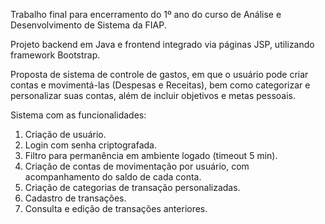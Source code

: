 Trabalho final para encerramento do 1º ano do curso de Análise e Desenvolvimento de Sistema da FIAP.

Projeto backend em Java e frontend integrado via páginas JSP, utilizando framework Bootstrap.

Proposta de sistema de controle de gastos, em que o usuário pode criar contas e movimentá-las (Despesas e Receitas), bem como categorizar e personalizar suas contas, além de incluir objetivos e metas pessoais. 

Sistema com as funcionalidades:

  1. Criação de usuário.
  2. Login com senha criptografada.
  3. Filtro para permanência em ambiente logado (timeout 5 min).
  4. Criação de contas de movimentação por usuário, com acompanhamento do saldo de cada conta.
  5. Criação de categorias de transação personalizadas.
  6. Cadastro de transações.
  7. Consulta e edição de transações anteriores.
